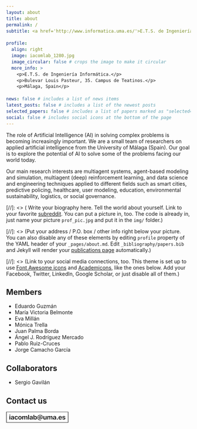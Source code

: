 ```yaml
---
layout: about
title: about
permalink: /
subtitle: <a href='http://www.informatica.uma.es/'>E.T.S. de Ingeniería Informática</a> | <a href='http://www.lcc.uma.es/'>Dpto. de Lenguajes y Ciencias de la Computación</a> | <a href='http://www.uma.es/'>Universidad de Málaga</a>

profile:
  align: right
  image: iacomlab_1280.jpg
  image_circular: false # crops the image to make it circular
  more_info: >
    <p>E.T.S. de Ingeniería Informática.</p>
    <p>Bulevar Louis Pasteur, 35. Campus de Teatinos.</p>
    <p>Málaga, Spain</p>

news: false # includes a list of news items
latest_posts: false # includes a list of the newest posts
selected_papers: false # includes a list of papers marked as "selected={true}"
social: false # includes social icons at the bottom of the page
---
```


The role of Artificial Intelligence (AI) in solving complex problems is becoming increasingly important. We are a small team of researchers on applied artificial intelligence from the University of Málaga (Spain). Our goal is to explore the potential of AI to solve some of the problems facing our world today.

Our main research interests are multiagent systems, agent-based modeling and simulation, multiagent (deep) reinforcement learning, and data science and engineering techniques applied to different fields such as smart cities, predictive policing, healthcare, user modeling, education, environmental sustainability, logistics, or social governance.

[//]: <> ( Write your biography here. Tell the world about yourself. Link to your favorite [subreddit](http://reddit.com). You can put a picture in, too. The code is already in, just name your picture `prof_pic.jpg` and put it in the `img/` folder.)

[//]: <> (Put your address / P.O. box / other info right below your picture. You can also disable any of these elements by editing `profile` property of the YAML header of your `_pages/about.md`. Edit `_bibliography/papers.bib` and Jekyll will render your [publications page](/al-folio/publications/) automatically.)

[//]: <> (Link to your social media connections, too. This theme is set up to use [Font Awesome icons](https://fontawesome.com/) and [Academicons](https://jpswalsh.github.io/academicons/), like the ones below. Add your Facebook, Twitter, LinkedIn, Google Scholar, or just disable all of them.)


## Members
- Eduardo Guzmán
- María Victoria Belmonte
- Eva Millán
- Mónica Trella
- Juan Palma Borda
- Ángel J. Rodríguez Mercado
- Pablo Ruiz-Cruces
- Jorge Camacho García

## Collaborators
- Sergio Gavilán


## Contact us

![](/assets/img/iacomlab_email.png)
